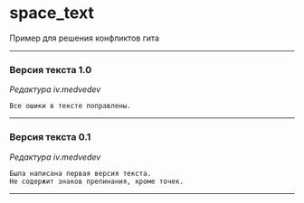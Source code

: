 # space_text
Пример для решения конфликтов гита

___
### Версия текста 1.0
_Редактура iv.medvedev_
```
Все ошики в тексте поправлены.
```
___
### Версия текста 0.1
_Редактура iv.medvedev_
```
Была написана первая версия текста.
Не содержит знаков препинания, кроме точек.
```

___